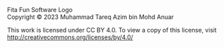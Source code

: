 Fita Fun Software Logo <br>
Copyright © 2023 Muhammad Tareq Azim bin Mohd Anuar

This work is licensed under CC BY 4.0. To view a copy of this license,
visit http://creativecommons.org/licenses/by/4.0/
